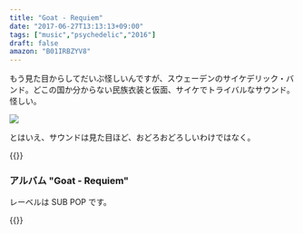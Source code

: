```yaml
---
title: "Goat - Requiem"
date: "2017-06-27T13:13:13+09:00"
tags: ["music","psychedelic","2016"]
draft: false
amazon: "B01IRBZYV8"
---
```


もう見た目からしてだいぶ怪しいんですが、スウェーデンのサイケデリック・バンド。どこの国か分からない民族衣装と仮面、サイケでトライバルなサウンド。怪しい。

![](https://lastfm-img2.akamaized.net/i/u/770x0/f37a963035c16dada52e03d0f1b17470.jpg)

とはいえ、サウンドは見た目ほど、おどろおどろしいわけではなく。

{{<youtube oLeu7YfJGC8>}}

### アルバム "Goat - Requiem"

レーベルは SUB POP です。

{{<amazon B01IRBZYV8>}}
